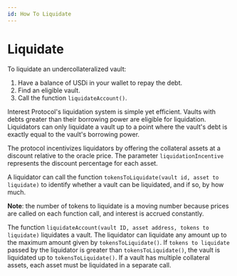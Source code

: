 ```yaml
---
id: How To Liquidate
---
```


# Liquidate

To liquidate an undercollateralized vault:
1. Have a balance of USDi in your wallet to repay the debt.
2. Find an eligible vault.
3. Call the function `liquidateAccount()`.

Interest Protocol's liquidation system is simple yet efficient. Vaults with debts greater than their borrowing power are eligible for liquidation. Liquidators can only liquidate a vault up to a point where the vault's debt is exactly equal to the vault's borrowing power. 

The protocol incentivizes liquidators by offering the collateral assets at a discount relative to the oracle price. The parameter `liquidationIncentive` represents the discount percentage for each asset.

A liquidator can call the function `tokensToLiquidate(vault id, asset to liquidate)` to identify whether a vault can be liquidated, and if so, by how much. 

**Note**: the number of tokens to liquidate is a moving number because prices are called on each function call, and interest is accrued constantly. 

The function `liquidateAccount(vault ID, asset address, tokens to liquidate)` liquidates a vault. The liquidator can liquidate any amount up to the maximum amount given by `tokensToLiquidate()`. If `tokens to liquidate` passed by the liquidator is greater than `tokensToLiquidate()`, the vault is liquidated up to `tokensToLiquidate()`. If a vault has multiple collateral assets, each asset must be liquidated in a separate call.






